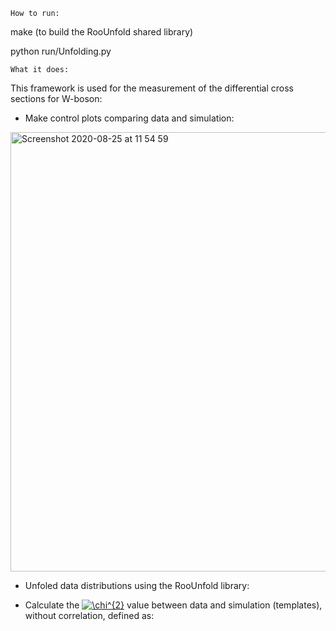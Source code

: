 ```
How to run:
```

make (to build the RooUnfold shared library)

python run/Unfolding.py

```
What it does:
```

This framework is used for the measurement of the differential cross sections for W-boson:

- Make control plots comparing data and simulation:

<img width="703" alt="Screenshot 2020-08-25 at 11 54 59" src="https://user-images.githubusercontent.com/53044514/91160658-f915ec80-e6c9-11ea-8af1-cefb7bd24ff9.png">

- Unfoled data distributions using the RooUnfold library:


- Calculate the <a href="https://www.codecogs.com/eqnedit.php?latex=\chi^{2}" target="_blank"><img src="https://latex.codecogs.com/svg.latex?\chi^{2}" title="\chi^{2}" /></a> value between data and simulation (templates), without correlation, defined as: <br />
